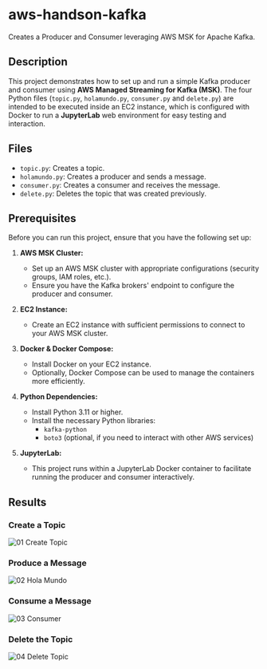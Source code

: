 # aws-handson-kafka
Creates a Producer and Consumer leveraging AWS MSK for Apache Kafka.

## Description
This project demonstrates how to set up and run a simple Kafka producer and consumer using **AWS Managed Streaming for Kafka (MSK)**. The four Python files (`topic.py`, `holamundo.py`, `consumer.py` and `delete.py`) are intended to be executed inside an EC2 instance, which is configured with Docker to run a **JupyterLab** web environment for easy testing and interaction.

## Files
- `topic.py`: Creates a topic.
- `holamundo.py`: Creates a producer and sends a message.
- `consumer.py`: Creates a consumer and receives the message.
- `delete.py`: Deletes the topic that was created previously.

## Prerequisites

Before you can run this project, ensure that you have the following set up:

1. **AWS MSK Cluster:**
   - Set up an AWS MSK cluster with appropriate configurations (security groups, IAM roles, etc.).
   - Ensure you have the Kafka brokers' endpoint to configure the producer and consumer.
   
2. **EC2 Instance:**
   - Create an EC2 instance with sufficient permissions to connect to your AWS MSK cluster.
   
3. **Docker & Docker Compose:**
   - Install Docker on your EC2 instance.
   - Optionally, Docker Compose can be used to manage the containers more efficiently.

4. **Python Dependencies:**
   - Install Python 3.11 or higher.
   - Install the necessary Python libraries:
     - `kafka-python`
     - `boto3` (optional, if you need to interact with other AWS services)

5. **JupyterLab:**
   - This project runs within a JupyterLab Docker container to facilitate running the producer and consumer interactively.

## Results

### Create a Topic
![01 Create Topic](https://github.com/user-attachments/assets/4d2419bb-9e2a-4676-805c-35b436a93710)

### Produce a Message
![02 Hola Mundo](https://github.com/user-attachments/assets/f8b88d26-20f0-458b-a0d5-25eeb7d0a734)

### Consume a Message
![03 Consumer](https://github.com/user-attachments/assets/4a551671-1fa7-466d-81b5-a715834b52c3)

### Delete the Topic
![04 Delete Topic](https://github.com/user-attachments/assets/43f61439-b2d5-43ec-b006-c78232d4a4e9)
